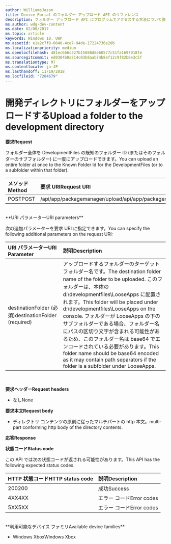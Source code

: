 ```yaml
---
author: WilliamsJason
title: Device Portal のフォルダー アップロード API のリファレンス
description: フォルダー アップロード API にプログラムでアクセスする方法について説明します。
ms.author: wdg-dev-content
ms.date: 02/08/2017
ms.topic: article
keywords: Windows 10, UWP
ms.assetid: e1a2c7f0-0040-4ce7-94de-17224736e20b
ms.localizationpriority: medium
ms.openlocfilehash: 481ec666c327b15088d8e60577c51fa1697918fe
ms.sourcegitcommit: ed0304b8a214c03b8aab74b8ef12c9f82b8e3c5f
ms.translationtype: MT
ms.contentlocale: ja-JP
ms.lasthandoff: 11/19/2018
ms.locfileid: "7284679"
---
```

# <a name="upload-a-folder-to-the-development-directory"></a><span data-ttu-id="5762c-104">開発ディレクトリにフォルダーをアップロードする</span><span class="sxs-lookup"><span data-stu-id="5762c-104">Upload a folder to the development directory</span></span>

**<span data-ttu-id="5762c-105">要求</span><span class="sxs-lookup"><span data-stu-id="5762c-105">Request</span></span>**

<span data-ttu-id="5762c-106">フォルダー全体を DevelopmentFiles の既知のフォルダー ID (またはそのフォルダーのサブフォルダー) に一度にアップロードできます。</span><span class="sxs-lookup"><span data-stu-id="5762c-106">You can upload an entire folder at once to the Known Folder Id for the DevelopmentFiles (or to a subfolder within that folder).</span></span>

<span data-ttu-id="5762c-107">メソッド</span><span class="sxs-lookup"><span data-stu-id="5762c-107">Method</span></span>      | <span data-ttu-id="5762c-108">要求 URI</span><span class="sxs-lookup"><span data-stu-id="5762c-108">Request URI</span></span>
:------     | :------
<span data-ttu-id="5762c-109">POST</span><span class="sxs-lookup"><span data-stu-id="5762c-109">POST</span></span> | <span data-ttu-id="5762c-110">/api/app/packagemanager/upload</span><span class="sxs-lookup"><span data-stu-id="5762c-110">/api/app/packagemanager/upload</span></span> 
<br />
**<span data-ttu-id="5762c-111">URI パラメーター</span><span class="sxs-lookup"><span data-stu-id="5762c-111">URI parameters</span></span>**

<span data-ttu-id="5762c-112">次の追加パラメーターを要求 URI に指定できます。</span><span class="sxs-lookup"><span data-stu-id="5762c-112">You can specify the following additional parameters on the request URI:</span></span>

<span data-ttu-id="5762c-113">URI パラメーター</span><span class="sxs-lookup"><span data-stu-id="5762c-113">URI Parameter</span></span>      | <span data-ttu-id="5762c-114">説明</span><span class="sxs-lookup"><span data-stu-id="5762c-114">Description</span></span>
:------     | :-----
<span data-ttu-id="5762c-115">destinationFolder (必須)</span><span class="sxs-lookup"><span data-stu-id="5762c-115">destinationFolder  (required)</span></span> | <span data-ttu-id="5762c-116">アップロードするフォルダーのターゲット フォルダー名です。</span><span class="sxs-lookup"><span data-stu-id="5762c-116">The destination folder name of the folder to be uploaded.</span></span> <span data-ttu-id="5762c-117">このフォルダーは、本体の d:\developmentfiles\LooseApps に配置されます。</span><span class="sxs-lookup"><span data-stu-id="5762c-117">This folder will be placed under d:\developmentfiles\LooseApps on the console.</span></span> <span data-ttu-id="5762c-118">フォルダーが LooseApps の下のサブフォルダーである場合、フォルダー名にパスの区切り文字が含まれる可能性があるため、このフォルダー名は base64 でエンコードされている必要があります。</span><span class="sxs-lookup"><span data-stu-id="5762c-118">This folder name should be base64 encoded as it may contain path separators if the folder is a subfolder under LooseApps.</span></span>
<br />

**<span data-ttu-id="5762c-119">要求ヘッダー</span><span class="sxs-lookup"><span data-stu-id="5762c-119">Request headers</span></span>**

- <span data-ttu-id="5762c-120">なし</span><span class="sxs-lookup"><span data-stu-id="5762c-120">None</span></span>

**<span data-ttu-id="5762c-121">要求本文</span><span class="sxs-lookup"><span data-stu-id="5762c-121">Request body</span></span>**

- <span data-ttu-id="5762c-122">ディレクトリ コンテンツの原則に従ったマルチパートの http 本文。</span><span class="sxs-lookup"><span data-stu-id="5762c-122">multi-part conforming http body of the directory contents.</span></span>

**<span data-ttu-id="5762c-123">応答</span><span class="sxs-lookup"><span data-stu-id="5762c-123">Response</span></span>**

**<span data-ttu-id="5762c-124">状態コード</span><span class="sxs-lookup"><span data-stu-id="5762c-124">Status code</span></span>**

<span data-ttu-id="5762c-125">この API では次の状態コードが返される可能性があります。</span><span class="sxs-lookup"><span data-stu-id="5762c-125">This API has the following expected status codes.</span></span>

<span data-ttu-id="5762c-126">HTTP 状態コード</span><span class="sxs-lookup"><span data-stu-id="5762c-126">HTTP status code</span></span>      | <span data-ttu-id="5762c-127">説明</span><span class="sxs-lookup"><span data-stu-id="5762c-127">Description</span></span>
:------     | :-----
<span data-ttu-id="5762c-128">200</span><span class="sxs-lookup"><span data-stu-id="5762c-128">200</span></span> | <span data-ttu-id="5762c-129">成功</span><span class="sxs-lookup"><span data-stu-id="5762c-129">Success</span></span>
<span data-ttu-id="5762c-130">4XX</span><span class="sxs-lookup"><span data-stu-id="5762c-130">4XX</span></span> | <span data-ttu-id="5762c-131">エラー コード</span><span class="sxs-lookup"><span data-stu-id="5762c-131">Error codes</span></span>
<span data-ttu-id="5762c-132">5XX</span><span class="sxs-lookup"><span data-stu-id="5762c-132">5XX</span></span> | <span data-ttu-id="5762c-133">エラー コード</span><span class="sxs-lookup"><span data-stu-id="5762c-133">Error codes</span></span>
<br />
**<span data-ttu-id="5762c-134">利用可能なデバイス ファミリ</span><span class="sxs-lookup"><span data-stu-id="5762c-134">Available device families</span></span>**

* <span data-ttu-id="5762c-135">Windows Xbox</span><span class="sxs-lookup"><span data-stu-id="5762c-135">Windows Xbox</span></span>

